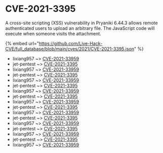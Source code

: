 # CVE-2021-3395

A cross-site scripting (XSS) vulnerability in Pryaniki 6.44.3 allows remote authenticated users to upload an arbitrary file. The JavaScript code will execute when someone visits the attachment.

{% embed url="https://github.com/Live-Hack-CVE/full_database/blob/main/cves/2021/CVE-2021-3395.json" %}


* lixiang957 ~> [CVE-2021-33959](https://www.alice-snow.ru/2021/database/cve-2021-3395/cve-2021-33959-lixiang957)
* jet-pentest ~> [CVE-2021-3395](https://www.alice-snow.ru/2021/database/cve-2021-3395/cve-2021-3395-jet-pentest)
* lixiang957 ~> [CVE-2021-33959](https://www.alice-snow.ru/2021/database/cve-2021-3395/cve-2021-33959-lixiang957)
* jet-pentest ~> [CVE-2021-3395](https://www.alice-snow.ru/2021/database/cve-2021-3395/cve-2021-3395-jet-pentest)
* lixiang957 ~> [CVE-2021-33959](https://www.alice-snow.ru/2021/database/cve-2021-3395/cve-2021-33959-lixiang957)
* jet-pentest ~> [CVE-2021-3395](https://www.alice-snow.ru/2021/database/cve-2021-3395/cve-2021-3395-jet-pentest)
* lixiang957 ~> [CVE-2021-33959](https://www.alice-snow.ru/2021/database/cve-2021-3395/cve-2021-33959-lixiang957)
* jet-pentest ~> [CVE-2021-3395](https://www.alice-snow.ru/2021/database/cve-2021-3395/cve-2021-3395-jet-pentest)
* lixiang957 ~> [CVE-2021-33959](https://www.alice-snow.ru/2021/database/cve-2021-3395/cve-2021-33959-lixiang957)
* jet-pentest ~> [CVE-2021-3395](https://www.alice-snow.ru/2021/database/cve-2021-3395/cve-2021-3395-jet-pentest)
* lixiang957 ~> [CVE-2021-33959](https://www.alice-snow.ru/2021/database/cve-2021-3395/cve-2021-33959-lixiang957)
* jet-pentest ~> [CVE-2021-3395](https://www.alice-snow.ru/2021/database/cve-2021-3395/cve-2021-3395-jet-pentest)
* lixiang957 ~> [CVE-2021-33959](https://www.alice-snow.ru/2021/database/cve-2021-3395/cve-2021-33959-lixiang957)
* jet-pentest ~> [CVE-2021-3395](https://www.alice-snow.ru/2021/database/cve-2021-3395/cve-2021-3395-jet-pentest)
* lixiang957 ~> [CVE-2021-33959](https://www.alice-snow.ru/2021/database/cve-2021-3395/cve-2021-33959-lixiang957)
* jet-pentest ~> [CVE-2021-3395](https://www.alice-snow.ru/2021/database/cve-2021-3395/cve-2021-3395-jet-pentest)
* lixiang957 ~> [CVE-2021-33959](https://www.alice-snow.ru/2021/database/cve-2021-3395/cve-2021-33959-lixiang957)